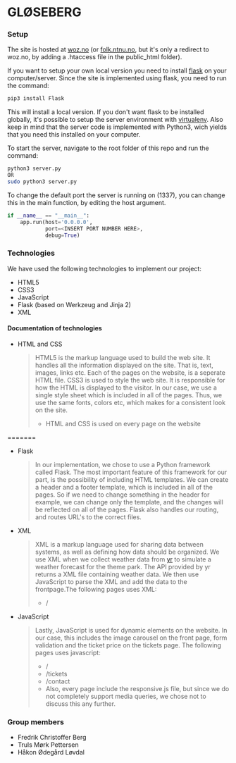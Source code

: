 GLØSEBERG
=========

### Setup

The site is hosted at [woz.no](http://gloseberg.woz.no) (or [folk.ntnu.no](http://folk.ntnu.no/haakool), but it's only a redirect to woz.no, by adding a .htaccess file in the public_html folder).

If you want to setup your own local version you need to install [flask](http://flask.pocoo.org) on your computer/server. Since the site is implemented using flask, you need to run the command:

```bash
pip3 install Flask
```

This will install a local version. If you don't want flask to be installed globally, it's possible to setup the server environment with [virtualenv](http://virtualenv.readthedocs.org/en/latest/). Also keep in mind that the server code is implemented with Python3, wich yields that you need this installed on your computer.

To start the server, navigate to the root folder of this repo and run the command:

```bash
python3 server.py
OR
sudo python3 server.py
```

To change the default port the server is running on (1337), you can change this in the main function, by editing the host argument. 

```python
if __name__ == "__main__":
    app.run(host='0.0.0.0', 
            port=<INSERT PORT NUMBER HERE>, 
            debug=True)
```

### Technologies

We have used the following technologies to implement our project:

* HTML5
* CSS3
* JavaScript
* Flask (based on Werkzeug and Jinja 2)
* XML

#### Documentation of technologies

* HTML and CSS
    > HTML5 is the markup language used to build the web site. It handles all the information displayed on the site. That is, text, images, links etc. Each of the pages on the website, is a seperate HTML file. CSS3 is used to style the web site. It is responsible for how the HTML is displayed to the visitor. In our case, we use a single style sheet which is included in all of the pages. Thus, we use the same fonts, colors etc, which makes for a consistent look on the site. 
    > * HTML and CSS is used on every page on the website

=======
* Flask
    > In our implementation, we chose to use a Python framework called Flask. The most important feature of this framework for our part, is the possibility of including HTML templates. We can create a header and a footer template, which is included in all of the pages. So if we need to change something in the header for example, we can change only the template, and the changes will be reflected on all of the pages. Flask also handles our routing, and routes URL's to the correct files.

* XML
    > XML is a markup language used for sharing data between systems, as well as defining how data should be organized. We use XML when we collect weather data from [yr](http://yr.no) to simulate a weather forecast for the theme park. The API provided by yr returns a XML file containing weather data. We then use JavaScript to parse the XML and add the data to the frontpage.The following pages uses XML:
    > * /

* JavaScript
    > Lastly, JavaScript is used for dynamic elements on the website. In our case, this includes the image carousel on the front page, form validation and the ticket price on the tickets page. The following pages uses javascript:
    > * /
    > * /tickets
    > * /contact
    > * Also, every page include the responsive.js file, but since we do not completely support media queries, we chose not to discuss this any further. 

### Group members

* Fredrik Christoffer Berg
* Truls Mørk Pettersen
* Håkon Ødegård Løvdal
